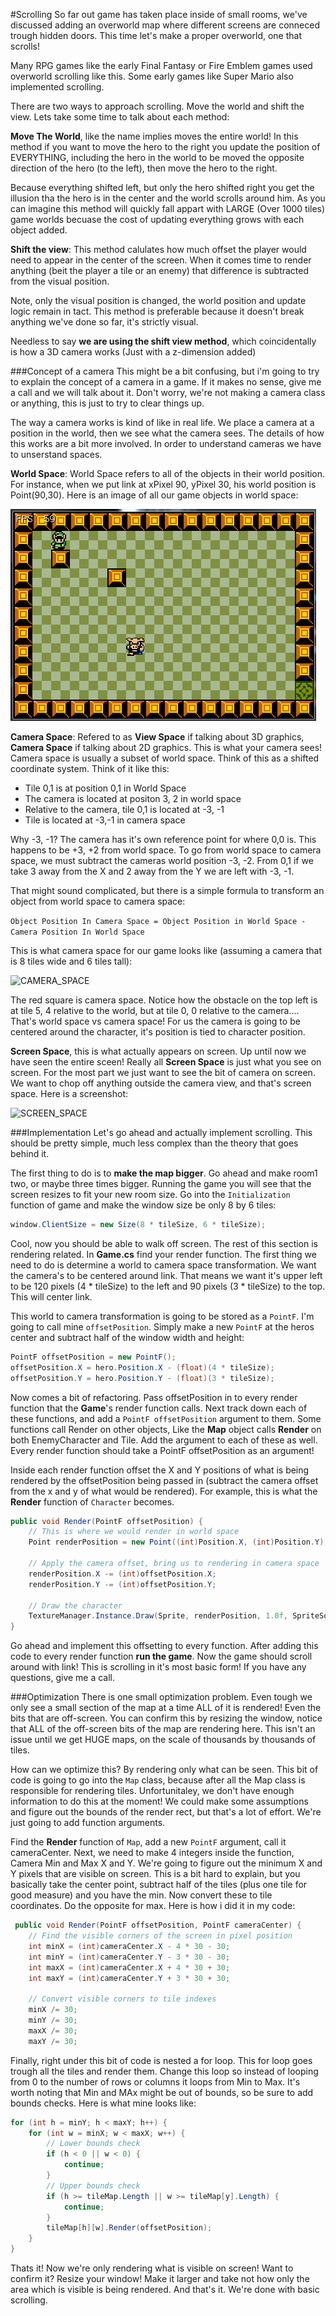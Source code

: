 #Scrolling
So far out game has taken place inside of small rooms, we've discussed adding an overworld map where different screens are conneced trough hidden doors. This time let's make a proper overworld, one that scrolls!

Many RPG games like the early Final Fantasy or Fire Emblem games used overworld scrolling like this. Some early games like Super Mario also implemented scrolling.

There are two ways to approach scrolling. Move the world and shift the view. Lets take some time to talk about each method:

**Move The World**, like the name implies moves the entire world! In this method if you want to move the hero to the right you update the position of EVERYTHING, including the hero in the world to be moved the opposite direction of the hero (to the left), then move the hero to the right. 

Because everything shifted left, but only the hero shifted right you get the illusion tha the hero is in the center and the world scrolls around him. As you can imagine this method will quickly fall appart with LARGE (Over 1000 tiles) game worlds becuase the cost of updating everything grows with each object added.

**Shift the view**: This method calulates how much offset the player would need to appear in the center of the screen. When it comes time to render anything (beit the player a tile or an enemy) that difference is subtracted from the visual position.

Note, only the visual position is changed, the world position and update logic remain in tact. This method is preferable because it doesn't break anything we've done so far, it's strictly visual.

Needless to say **we are using the shift view method**, which coincidentally is how a 3D camera works (Just with a z-dimension added)

###Concept of a camera
This might be a bit confusing, but i'm going to try to explain the concept of a camera in a game. If it makes no sense, give me a call and we will talk about it. Don't worry, we're not making a camera class or anything, this is just to try to clear things up.

The way a camera works is kind of like in real life. We place a camera at a position in the world, then we see what the camera sees. The details of how this works are a bit more involved. In order to understand cameras we have to unserstand spaces.

**World Space**: World Space refers to all of the objects in their world position. For instance, when we put link at xPixel 90, yPixel 30, his world position is Point(90,30). Here is an image of all our game objects in world space:

![WORLD_SPACE](Images/world_space.PNG)

**Camera Space**: Refered to as **View Space** if talking about 3D graphics, **Camera Space** if talking about 2D graphics. This is what your camera sees! Camera space is usually a subset of world space. Think of this as a shifted coordinate system. Think of it like this:

* Tile 0,1 is at position 0,1 in World Space
* The camera is located at positon 3, 2 in world space
* Relative to the camera, tile 0,1 is located at -3, -1
* Tile is located at -3,-1 in camera space

Why -3, -1? The camera has it's own reference point for where 0,0 is. This happens to be +3, +2 from world space. To go from world space to camera space, we must subtract the cameras world position -3, -2. From 0,1 if we take 3 away from the X and 2 away from the Y we are left with -3, -1.

That might sound complicated, but there is a simple formula to transform an object from world space to camera space:

```Object Position In Camera Space = Object Position in World Space - Camera Position In World Space```

This is what camera space for our game looks like (assuming a camera that is 8 tiles wide and 6 tiles tall):

![CAMERA_SPACE](Images/camera_space.PNG)

The red square is camera space. Notice how the obstacle on the top left is at tile 5, 4 relative to the world, but at tile 0, 0 relative to the camera.... That's world space vs camera space! For us the camera is going to be centered around the character, it's position is tied to character position.

**Screen Space**, this is what actually appears on screen. Up until now we have seen the entire sceen! Really all **Screen Space** is just what you see on screen. For the most part we just want to see the bit of camera on screen. We want to chop off anything outside the camera view, and that's screen space. Here is a screenshot:

![SCREEN_SPACE](Images/screen_space.PNG)

###Implementation
Let's go ahead and actually implement scrolling. This should be pretty simple, much less complex than the theory that goes behind it. 

The first thing to do is to **make the map bigger**. Go ahead and make room1 two, or maybe three times bigger. Running the game you will see that the screen resizes to fit your new room size. Go into the ```Initialization``` function of game and make the window size be only 8 by 6 tiles:

```cs
window.ClientSize = new Size(8 * tileSize, 6 * tileSize);
```

Cool, now you should be able to walk off screen. The rest of this section is rendering related. In **Game.cs** find your render function. The first thing we need to do is determine a world to camera space transformation. We want the camera's to be centered around link. That means we want it's upper left to be 120 pixels (4 * tileSize) to the left and 90 pixels (3 * tileSize) to the top. This will center link.

This world to camera transformation is going to be stored as a ```PointF```. I'm going to call mine ```offsetPosition```. Simply make a new ```PointF``` at the heros center and subtract half of the window width and height:

```cs
PointF offsetPosition = new PointF();
offsetPosition.X = hero.Position.X - (float)(4 * tileSize);
offsetPosition.Y = hero.Position.Y - (float)(3 * tileSize);
```

Now comes a bit of refactoring. Pass offsetPosition in to every render function that the **Game**'s render function calls. Next track down each of these functions, and add a ```PointF offsetPosition``` argument to them. Some functions call Render on other objects, Like the **Map** object calls **Render** on both EnemyCharacter and Tile. Add the argument to each of these as well. Every render function should take a PointF offsetPosition as an argument!

Inside each render function offset the X and Y positions of what is being rendered by the  offsetPosition being passed in (subtract the camera offset from the x and y of what would be rendered). For example, this is what the **Render** function of ```Character``` becomes.

```cs
public void Render(PointF offsetPosition) {
    // This is where we would render in world space
    Point renderPosition = new Point((int)Position.X, (int)Position.Y);
    
    // Apply the camera offset, bring us to rendering in camera space
    renderPosition.X -= (int)offsetPosition.X;
    renderPosition.Y -= (int)offsetPosition.Y;

    // Draw the character
    TextureManager.Instance.Draw(Sprite, renderPosition, 1.0f, SpriteSources[currentSprite][currentFrame]);
}
```

Go ahead and implement this offsetting to every function. After adding this code to every render function **run the game**. Now the game should scroll around with link! This is scrolling in it's most basic form! If you have any questions, give me a call.

###Optimization
There is one small optimization problem. Even tough we only see a small section of the map at a time ALL of it is rendered! Even the bits that are off-screen. You can confirm this by resizing the window, notice that ALL of the off-screen bits of the map are rendering here. This isn't an issue until we get HUGE maps, on the scale of thousands by thousands of tiles.

How can we optimize this? By rendering only what can be seen. This bit of code is going to go into the ```Map``` class, because after all the Map class is responsible for rendering tiles. Unfortunitaley, we don't have enough information to do this at the moment! We could make some assumptions and figure out the bounds of the render rect, but that's a lot of effort. We're just going to add function arguments.

Find the **Render** function of ```Map```, add a new ```PointF``` argument, call it cameraCenter. Next, we need to make 4 integers inside the function, Camera Min and Max X and Y. We're going to figure out the minimum X and Y pixels that are visible on screen. This is a bit hard to explain, but you basically take the center point, subtract half of the tiles (plus one tile for good measure) and you have the min. Now convert these to tile coordinates. Do the opposite for max. Here is how i did it in my code:

```cs
 public void Render(PointF offsetPosition, PointF cameraCenter) {
    // Find the visible corners of the screen in pixel position
    int minX = (int)cameraCenter.X - 4 * 30 - 30;
    int minY = (int)cameraCenter.Y - 3 * 30 - 30;
    int maxX = (int)cameraCenter.X + 4 * 30 + 30;
    int maxY = (int)cameraCenter.Y + 3 * 30 + 30;

    // Convert visible corners to tile indexes
    minX /= 30;
    minY /= 30;
    maxX /= 30;
    maxY /= 30;
```

Finally, right under this bit of code is nested a for loop. This for loop goes trough all the tiles and render them. Change this loop so instead of looping from 0 to the number of rows or columns it loops from Min to Max. It's worth noting that Min and MAx might be out of bounds, so be sure to add bounds checks. Here is what mine looks like:

```cs
for (int h = minY; h < maxY; h++) {
    for (int w = minX; w < maxX; w++) {
        // Lower bounds check
        if (h < 0 || w < 0) {
            continue;
        }
        // Upper bounds check
        if (h >= tileMap.Length || w >= tileMap[y].Length) {
            continue;
        }
        tileMap[h][w].Render(offsetPosition);
    }
}
```

Thats it! Now we're only rendering what is visible on screen! Want to confirm it? Resize your window! Make it larger and take not how only the area which is visible is being rendered. And that's it. We're done with basic scrolling.
